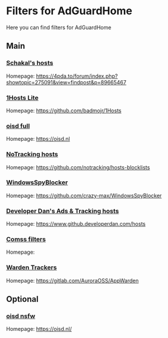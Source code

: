 # Filters for AdGuardHome

Here you can find filters for AdGuardHome

## Main

### [Schakal's hosts](https://schakal.ru/hosts/hosts.txt) 

Homepage: https://4pda.to/forum/index.php?showtopic=275091&view=findpost&p=89665467

### [1Hosts Lite](https://raw.githubusercontent.com/badmojr/1Hosts/master/Lite/adblock.txt)

Homepage: https://github.com/badmojr/1Hosts

### [oisd full](https://abp.oisd.nl/)

Homepage: https://oisd.nl

### [NoTracking hosts](https://raw.githubusercontent.com/notracking/hosts-blocklists/master/hostnames.txt)

Homepage: https://github.com/notracking/hosts-blocklists

### [WindowsSpyBlocker](https://raw.githubusercontent.com/crazy-max/WindowsSpyBlocker/master/data/hosts/spy.txt)

Homepage: https://github.com/crazy-max/WindowsSpyBlocker

### [Developer Dan's Ads & Tracking hosts](https://raw.githubusercontent.com/lightswitch05/hosts/master/docs/lists/ads-and-tracking-extended.txt)

Homepage: https://www.github.developerdan.com/hosts

### [Comss filters](https://dl.comss.org/download/Comss-filters.txt)

Homepage:

### [Warden Trackers](https://gitlab.com/AuroraOSS/AppWarden/-/raw/master/hosts/warden_trackers.txt)

Homepage: https://gitlab.com/AuroraOSS/AppWarden

## Optional

### [oisd nsfw](https://abp.oisd.nl/nsfwbig/)

Homepage: https://oisd.nl/
